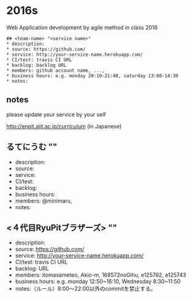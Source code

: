 # 2016s

Web Application development by agile method in class 2016

```
## <team-name> "<service name>"
* description:
* source: https://github.com/
* service: http://your-service-name.herokuapp.com/
* CI/test: travis CI URL
* backlog: backlog URL
* members: github account name, ...,
* business hours: e.g. monday 20:10-21:40, saturday 13:00-14:30
* notes:
```

## notes

please update your service by your self

http://enpit.aiit.ac.jp/curriculum (in Japanese)

## るてにうむ ""
* description: 
* source: 
* service: 
* CI/test: 
* backlog: 
* business hours: 
* members: @minimaru, 
* notes:

## <４代目RyuPitブラザーズ> "<service name>"
* description:
* source: https://github.com/
* service: http://your-service-name.herokuapp.com/
* CI/test: travis CI URL
* backlog: URL
* members: itomasameteo, Akio-m, 168572noGihu, e125762, e125743
* business hours: e.g. monday 12:50~16:10, Wednesday 8:30~11:50
* notes:（ルール）8:00〜22:00以外のcommitを禁止する。